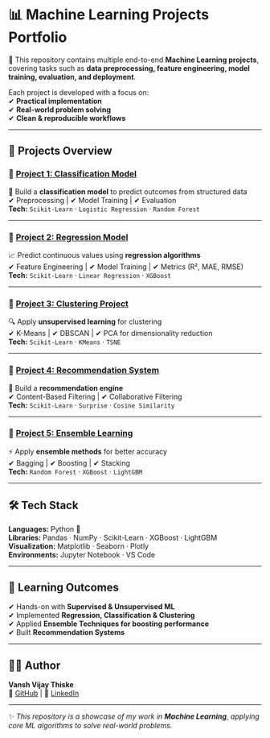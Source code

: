 # 📊 Machine Learning Projects Portfolio   

🚀 This repository contains multiple end-to-end **Machine Learning projects**,  
covering tasks such as **data preprocessing, feature engineering, model training, evaluation, and deployment**.  

Each project is developed with a focus on:  
✔ **Practical implementation**  
✔ **Real-world problem solving**  
✔ **Clean & reproducible workflows**  

---

## 🚀 Projects Overview  

### 🔹 [Project 1: Classification Model](./Project-1)  
📌 Build a **classification model** to predict outcomes from structured data  
✔ Preprocessing | ✔ Model Training | ✔ Evaluation  
**Tech:** `Scikit-Learn` · `Logistic Regression` · `Random Forest`  

---

### 🔹 [Project 2: Regression Model](./Project-2)  
📈 Predict continuous values using **regression algorithms**  
✔ Feature Engineering | ✔ Model Training | ✔ Metrics (R², MAE, RMSE)  
**Tech:** `Scikit-Learn` · `Linear Regression` · `XGBoost`  

---

### 🔹 [Project 3: Clustering Project](./Project-3)  
🔍 Apply **unsupervised learning** for clustering  
✔ K-Means | ✔ DBSCAN | ✔ PCA for dimensionality reduction  
**Tech:** `Scikit-Learn` · `KMeans` · `TSNE`  

---

### 🔹 [Project 4: Recommendation System](./Project-4)  
🎯 Build a **recommendation engine**  
✔ Content-Based Filtering | ✔ Collaborative Filtering  
**Tech:** `Scikit-Learn` · `Surprise` · `Cosine Similarity`  

---

### 🔹 [Project 5: Ensemble Learning](./Project-5)  
⚡ Apply **ensemble methods** for better accuracy  
✔ Bagging | ✔ Boosting | ✔ Stacking  
**Tech:** `Random Forest` · `XGBoost` · `LightGBM`  

---

## 🛠️ Tech Stack  
**Languages:** Python 🐍  
**Libraries:** Pandas · NumPy · Scikit-Learn · XGBoost · LightGBM  
**Visualization:** Matplotlib · Seaborn · Plotly  
**Environments:** Jupyter Notebook · VS Code  

---

## 📘 Learning Outcomes  
✔ Hands-on with **Supervised & Unsupervised ML**  
✔ Implemented **Regression, Classification & Clustering**  
✔ Applied **Ensemble Techniques for boosting performance**  
✔ Built **Recommendation Systems**  

---

## 👨‍💻 Author  
**Vansh Vijay Thiske**  
🔗 [GitHub](https://github.com/yourusername) | 🔗 [LinkedIn](https://linkedin.com/in/yourprofile)  

---

✨ *This repository is a showcase of my work in **Machine Learning**, applying core ML algorithms to solve real-world problems.*  
